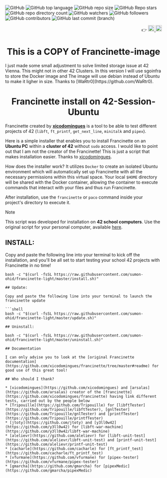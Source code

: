 ![GitHub](https://img.shields.io/github/license/WaRtr0/francinette-light) ![GitHub top language](https://img.shields.io/github/languages/top/WaRtr0/francinette-light) ![GitHub repo size](https://img.shields.io/github/repo-size/WaRtr0/francinette-light) ![GitHub Repo stars](https://img.shields.io/github/stars/WaRtr0/francinette-light) ![GitHub repo directory count](https://img.shields.io/github/directory-file-count/WaRtr0/francinette-light) ![GitHub watchers](https://img.shields.io/github/watchers/WaRtr0/francinette-light) ![GitHub followers](https://img.shields.io/github/followers/WaRtr0) ![GitHub contributors](https://img.shields.io/github/contributors/WaRtr0/francinette-light) ![GitHub last commit (branch)](https://img.shields.io/github/last-commit/WaRtr0/francinette-light/master)

<div align="right">
  👉
  <a href="https://github.com/WaRtr0/francinette-light/blob/master/README.md">
    <img height="20px" src="https://github-production-user-asset-6210df.s3.amazonaws.com/25512932/282272296-82e81111-e524-439b-b971-900ce90d0603.png" alt="en">
  </a>
   <a href="https://github.com/WaRtr0/francinette-light/blob/master/README_FR.md">
    <img height="20px" src="https://github-production-user-asset-6210df.s3.amazonaws.com/25512932/282272298-f8be0b14-1175-41e8-9ff9-91eb29c35779.png" alt="fr">
  </a>
</div>
<h1 align="center">This is a COPY of <strong>Francinette-image</strong></h1>
I just made some small adjustment to solve limited storage issue at 42 Vienna.
This might not in other 42 Clusters. In this version I will use sgoinfra to store the Docker image and The image will use debian instead of Ubuntu to make it ligher in size.
Thanks to [WaRtr0](https://github.com/WaRtr0).
<h1 align="center">Francinette install on <strong>42-Session-Ubuntu</strong></h1>

Francinette created by **[xicodomingues](https://github.com/xicodomingues)** is a tool to be able to test different projects of 42 (`libft`, `ft_printf`, `get_next_line`, `minitalk` and `pipex`).

Here is a simple installer that enables you to install Francinette on an **Ubuntu PC** within a **cluster of 42**  without `sudo` access. I would like to point out that I am not the creator of the Francinette! This is just a script that makes installation easier. Thanks to [xicodomingues](https://github.com/xicodomingues).

How does the installer work? It utilizes `Docker` to create an isolated Ubuntu environment which will automatically set up Francinette with all the necessary permissions within this virtual space. Your local `$HOME` directory will be shared with the Docker container, allowing the container to execute commands that interact with your files and thus run Francinette.

After installation, use the `francinette` or `paco` command inside your project's directory to execute it.

> [!note]
> This script was developed for installation on **42 school computers**. Use the original script for your personal computer, available [here](https://github.com/xicodomingues/francinette/tree/master#readme).

## INSTALL:

Copy and paste the following line into your terminal to kick off the installation, and you'll be all set to start testing your school 42 projects with Francinette in no time!

```shell
bash -c "$(curl -fsSL https://raw.githubusercontent.com/sumon-ohid/francinette-light/master/install.sh)"

## Update:

Copy and paste the following line into your terminal to launch the francinette update

```shell
bash -c "$(curl -fsSL https://raw.githubusercontent.com/sumon-ohid/francinette-light/master/update.sh)"

## Uninstall:

bash -c "$(curl -fsSL https://raw.githubusercontent.com/sumon-ohid/francinette-light/master/uninstall.sh)"

## Documentation

I can only advise you to look at the [original Francinette documentation](https://github.com/xicodomingues/francinette/tree/master#readme) for good use of this great tool!

## Who should I thank?

* [xicodomingues](https://github.com/xicodomingues) and [arsalas](https://github.com/arsalas) creator of the [francinette](https://github.com/xicodomingues/francinette) having link different tests, carried out by the people below
* [Tripouille](https://github.com/Tripouille) for [libftTester](https://github.com/Tripouille/libftTester), [gnlTester](https://github.com/Tripouille/gnlTester) and [printfTester](https://github.com/Tripouille/printfTester)
* [jtoty](https://github.com/jtoty) and [y3ll0w42](https://github.com/y3ll0w42) for [libft-war-machine](https://github.com/y3ll0w42/libft-war-machine)
* [alelievr](https://github.com/alelievr) for [libft-unit-test](https://github.com/alelievr/libft-unit-test) and [printf-unit-test](https://github.com/alelievr/printf-unit-test)
* [cacharle](https://github.com/cacharle) for [ft_printf_test](https://github.com/cacharle/ft_printf_test)
* [vfurmane](https://github.com/vfurmane) for [pipex-tester](https://github.com/vfurmane/pipex-tester)
* [gmarcha](https://github.com/gmarcha) for [pipexMedic](https://github.com/gmarcha/pipexMedic)
